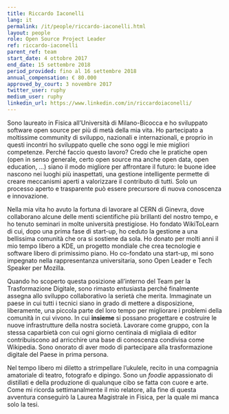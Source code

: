 ```yaml
---
title: Riccardo Iaconelli
lang: it
permalink: /it/people/riccardo-iaconelli.html
layout: people
role: Open Source Project Leader
ref: riccardo-iaconelli
parent_ref: team
start_date: 4 ottobre 2017
end_date: 15 settembre 2018
period_provided: fino al 16 settembre 2018
annual_compensation: € 80.000
approved_by_court: 3 novembre 2017
twitter_user: ruphy
medium_user: ruphy
linkedin_url: https://www.linkedin.com/in/riccardoiaconelli/
---
```

Sono laureato in Fisica all’Università di Milano-Bicocca e ho sviluppato software open source per più di metà della mia vita. Ho partecipato a moltissime community di sviluppo, nazionali e internazionali, e proprio in questi incontri ho sviluppato quelle che sono oggi le mie migliori competenze. Perché faccio questo lavoro? Credo che le pratiche open (open in senso generale, certo open source ma anche open data, open education, …) siano il modo migliore per affrontare il futuro: le buone idee nascono nei luoghi più inaspettati, una gestione intelligente permette di creare meccanismi aperti a valorizzare il contributo di tutti. Solo un processo aperto e trasparente può essere precursore di nuova conoscenza e innovazione.

Nella mia vita ho avuto la fortuna di lavorare al CERN di Ginevra, dove collaborano alcune delle menti scientifiche più brillanti del nostro tempo, e ho tenuto seminari in molte università prestigiose. Ho fondato WikiToLearn di cui, dopo una prima fase di start-up, ho ceduto la gestione a una bellissima comunità che ora si sostiene da sola. Ho donato per molti anni il mio tempo libero a KDE, un progetto mondiale che crea tecnologie e software libero di primissimo piano. Ho co-fondato una start-up, mi sono impegnato nella rappresentanza universitaria, sono Open Leader e Tech Speaker per Mozilla.

Quando ho scoperto questa posizione all’interno del Team per la Trasformazione Digitale, sono rimasto entusiasta perché finalmente assegna allo sviluppo collaborativo la serietà che merita. Immaginate un paese in cui tutti i tecnici siano in grado di mettere a disposizione, liberamente, una piccola parte del loro tempo per migliorare i problemi della comunità in cui vivono. In cui **insieme** si possano progettare e costruire le nuove infrastrutture della nostra società. Lavorare come gruppo, con la stessa caparbietà con cui ogni giorno centinaia di migliaia di editor contribuiscono ad arricchire una base di conoscenza condivisa come Wikipedia.  Sono onorato di aver modo di partecipare alla trasformazione digitale del Paese in prima persona.

Nel tempo libero mi diletto a strimpellare l’ukulele, recito in una compagnia amatoriale di teatro, fotografo e dipingo. Sono un _foodie_ appassionato di distillati e della produzione di qualunque cibo se fatta con cuore e arte. Come mi ricorda settimanalmente il mio relatore, alla fine di questa avventura conseguirò la Laurea Magistrale in Fisica, per la quale mi manca solo la tesi.


